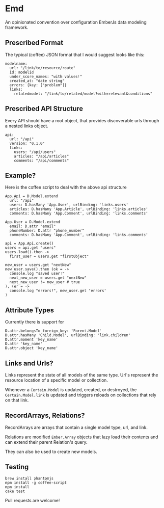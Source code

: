Emd
=======

An opinionated convention over configuration EmberJs data modeling framework.

Prescribed Format
------

The typical (coffee) JSON format that I would suggest looks like this:

    modelname:
      url: "/link/to/resource/route"
      id: modelid
      under_score_names: "with values!"
      created_at: "date string"
      errors: {key: ["problem"]}
      links:
        relatedmodel: "/link/to/related/model?with=relevant&conditions"

Prescribed API Structure
----

Every API should have a root object, that provides discoverable urls through a
nested links object.

    api:
      url: "/api"
      version: "0.1.0"
      links:
        users: "/api/users"
        articles: "/api/articles"
        comments: "/api/comments"

Example?
-------

Here is the coffee script to deal with the above api structure

    App.Api = D.Model.extend
      url: "/api"
      users: D.hasMany 'App.User', urlBinding: 'links.users'
      articles: D.hasMany 'App.Article', urlBinding: 'links.articles'
      comments: D.hasMany 'App.Comment', urlBinding: 'links.comments'

    App.User = D.Model.extend
      email: D.attr "email"
      phoneNumber: D.attr "phone_number"
      comments: D.hasMany 'App.Comment', urlBinding: 'links.comments'

    api = App.Api.create()
    users = api.get "users"
    users.load().then ->
      first_user = users.get "firstObject"

    new_user = users.get "nextNew"
    new_user.save().then (ok = ->
      console.log "saved user!"
      next_new_user = users.get "nextNew"
      next_new_user != new_user # true
    ), (er = ->
      console.log "errors!", new_user.get 'errors'
    )

Attribute Types
-----

Currently there is support for

    D.attr.belongsTo foreign_key: 'Parent.Model'
    D.attr.hasMany 'Child.Model', urlBinding: 'link.children'
    D.attr.moment 'key_name'
    D.attr 'key_name'
    D.attr.object 'key_name'


Links and Urls?
----

Links represent the state of all models of the same type.
Url's represent the resource location of a specific model or collection.

Whenever a `Certain.Model` is updated, created, or destroyed, the
`Certain.Model.link` is updated and triggers reloads on collections that rely
on that link.


RecordArrays, Relations?
----

RecordArrays are arrays that contain a single model type, url, and link.

Relations are modified `Ember.Array` objects that lazy load their contents
and can extend their parent Relation's query.

They can also be used to create new models.


Testing
----

    brew install phantomjs
    npm install -g coffee-script
    npm install
    cake test

Pull requests are welcome!
